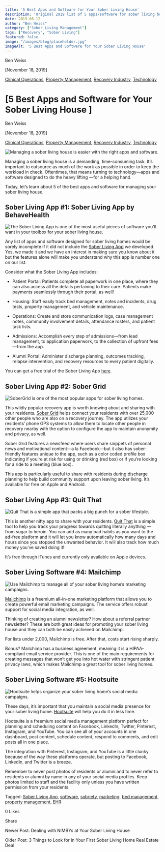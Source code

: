 ```yaml
---
title: '5 Best Apps and Software for Your Sober Living House'
description: 'Original 2019 list of 5 apps/software for sober living homes. Note: Recommendations likely outdated. From Sober Living App blog archives.'
date: 2019-06-12
author: "Ben Weiss"
category: ["Sober Living Management"]
tags: ["Recovery", "Sober Living"]
featured: false
image: "/images/blog/placeholder.jpg"
imageAlt: '5 Best Apps and Software for Your Sober Living House'
---
```


Ben Weiss

[November 18, 2019]

[Clinical Operations](/sober-living-app-blog/category/Clinical+Operations), [Property Management](/sober-living-app-blog/category/Property+Management), [Recovery Industry](/sober-living-app-blog/category/Recovery+Industry), [Technology](/sober-living-app-blog/category/Technology)

#  [5 Best Apps and Software for Your Sober Living House ]

Ben Weiss

[November 18, 2019]

[Clinical Operations](/sober-living-app-blog/category/Clinical+Operations), [Property Management](/sober-living-app-blog/category/Property+Management), [Recovery Industry](/sober-living-app-blog/category/Recovery+Industry), [Technology](/sober-living-app-blog/category/Technology)

![Managing a sober living house is easier with the right apps and software.](/images/blog/5-best-apps-and-software-for-your-sober-living-house/computer_keyboard.png)

Managing a sober living house is a demanding, time-consuming task. It’s important to outsource as much of the work as possible in order  to keep the workload in check. Oftentimes, that means turning to technology—apps and software designed to do the heavy lifting —for a helping hand. 

Today, let’s learn about 5 of the best apps and software for managing your sober living house. 

## Sober Living App #1: Sober Living App by BehaveHealth

![The Sober Living App is one of the most useful pieces of software you’ll want in your toolbox for your sober living house.](/images/blog/5-best-apps-and-software-for-your-sober-living-house/behavehealth_dashboard.png)

Any list of apps and software designed for sober living homes would be sorely incomplete if it did not include the [Sober Living App](/) we developed. Yes, we made it and we have an interest in making sure you know about it but the features alone will make you understand why this app is number one on our list. 

Consider what the Sober Living App includes: 

  * Patient Portal: Patients complete all paperwork in one place, where they can also access all the details pertaining to their care. Patients make payments seamlessly through their portal, as well! 

  * Housing: Staff easily track bed management, notes and incidents, drug tests, property management, and vehicle maintenance.

  * Operations: Create and store communication logs, case management notes, community involvement details, attendance rosters, and patient task lists. 

  * Admissions: Accomplish every step of admissions—from lead management, to application paperwork, to the collection of upfront fees—from the app. 

  * Alumni Portal: Administer discharge planning, outcomes tracking, relapse intervention, and recovery resources to every patient digitally.  

You can get a free trial of the Sober Living App [here](https://behavehealth.com/get-started).

## Sober Living App #2: Sober Grid 

![SoberGrid is one of the most popular apps for sober living homes.](/images/blog/5-best-apps-and-software-for-your-sober-living-house/sobergrid_dashboard.png)

This wildly popular recovery app is worth knowing about and sharing with your residents. [Sober Grid](https://www.sobergrid.com/) helps connect your residents with over 25,000 other people who are also on a recovery journey. The app utilizes your residents’ phone GPS systems to allow them to locate other people in recovery nearby with the option to configure the app to maintain anonymity and privacy, as well. 

Sober Grid features a newsfeed where users share snippets of personal news and motivational content—a la Facebook—but it also has sober-friendly features unique to the app, such as a color coded profile box indicating if you’re at risk for using or drinking (red box) or if you’re looking for a ride to a meeting (blue box). 

This app is particularly useful to share with residents during discharge planning to help build community support upon leaving sober living. It’s available for free on Apple and Android. 

## Sober Living App #3: Quit That

![Quit That is a simple app that packs a big punch for a sober lifestyle.](/images/blog/5-best-apps-and-software-for-your-sober-living-house/quit_that_dashboard.png)

This is another nifty app to share with your residents. [Quit That](https://cozyapps.com/quitthat/) is a simple tool to help you track your progress towards quitting literally anything — from sugar to heroin. You can add as many bad habits as you want to the ad-free platform and it will let you know automatically how many days and hours since you stopped the unwanted behavior. It will also track how much money you’ve saved doing it! 

It’s free through iTunes and currently only available on Apple devices. 

## Sober Living Software #4: Mailchimp 

![Use Mailchimp to manage all of your sober living home’s marketing campaigns.](/images/blog/5-best-apps-and-software-for-your-sober-living-house/mailchimp_dashboard.png)

[Mailchimp](https://mailchimp.com/) is a freemium all-in-one marketing platform that allows you to create powerful email marketing campaigns. The service offers robust support for social media integration, as well. 

Thinking of creating an alumni newsletter? How about a referral partner newsletter? These are both great ideas for promoting your sober living house and they can both be easily achieved on Mailchimp. 

For lists under 2,000, Mailchimp is free. After that, costs start rising sharply. 

Bonus? Mailchimp has a business agreement, meaning it is a HIPAA-compliant email service provider. This is one of the main requirements for creating messages that won’t get you into hot water with stringent patient privacy laws, which makes Mailchimp a great tool for sober living homes.

## Sober Living Software #5: Hootsuite

![Hootsuite helps organize your sober living home’s social media campaigns.](/images/blog/5-best-apps-and-software-for-your-sober-living-house/hootsuite_dashboard.png)

These days, it’s important that you maintain a social media presence for your sober living home. [Hootsuite](https://hootsuite.com/) will help you do it in less time. 

Hootsuite is a freemium social media management platform perfect for planning and scheduling content on Facebook, LinkedIn, Twitter, Pinterest, Instagram, and YouTube. You can see all of your accounts in one dashboard, post content, schedule content, respond to comments, and edit posts all in one place.

The integration with Pinterest, Instagram, and YouTube is a little clunky because of the way these platforms operate, but posting to Facebook, LinkedIn, and Twitter is a breeze. 

Remember to never post photos of residents or alumni and to never refer to residents or alumni by name  in any of your social media profiles. Keep photos limited to staff and the facility only unless you have written permission from your residents.

Tagged: [Sober Living App](/sober-living-app-blog/tag/Sober+Living+App), [software](/sober-living-app-blog/tag/software), [sobriety](/sober-living-app-blog/tag/sobriety), [marketing](/sober-living-app-blog/tag/marketing), [bed management](/sober-living-app-blog/tag/bed+management), [property management](/sober-living-app-blog/tag/property+management), [EHR](/sober-living-app-blog/tag/EHR)

0 Likes

Share

Newer Post: Dealing with NIMBYs at Your Sober Living House 

Older Post: 3 Things to Look for in Your First Sober Living Home Real Estate Deal